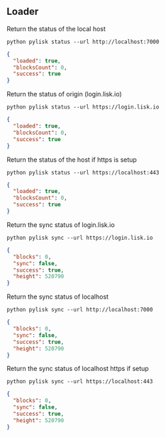 ## Loader

Return the status of the local host

`python pylisk status --url http://localhost:7000`

```json
{
  "loaded": true,
  "blocksCount": 0,
  "success": true
}
```

Return the status of origin (login.lisk.io)

`python pylisk status --url https://login.lisk.io`

```json
{
  "loaded": true,
  "blocksCount": 0,
  "success": true
}
```

Return the status of the host if https is setup

`python pylisk status --url https://localhost:443`
```json
{
  "loaded": true,
  "blocksCount": 0,
  "success": true
}
```

Return the sync status of login.lisk.io

`python pylisk sync --url https://login.lisk.io`
```json
{
  "blocks": 0,
  "sync": false,
  "success": true,
  "height": 520790
}
```

Return the sync status of localhost

`python pylisk sync --url http://localhost:7000`
```json
{
  "blocks": 0,
  "sync": false,
  "success": true,
  "height": 520790
}
```

Return the sync status of localhost https if setup

`python pylisk sync --url https://localhost:443`
```json
{
  "blocks": 0,
  "sync": false,
  "success": true,
  "height": 520790
}
```

